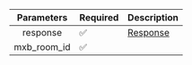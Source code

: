 | Parameters  | Required           | Description             |
|:-----------:|--------------------|-------------------------|
|  response   | :white_check_mark: | [Response](Response.md) |
| mxb_room_id | :white_check_mark: |   |